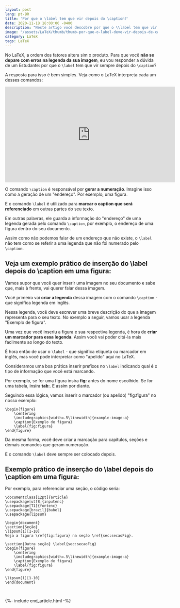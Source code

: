 ```yaml
---
layout: post
lang: pt-BR
title: 'Por que o \label tem que vir depois do \caption?'
date: 2020-11-18 18:00:00 -0400
description: "Neste artigo você descobre por que o \\label tem que vir depois do \\caption."
image: "/assets/LaTeX/thumb/thumb-por-que-o-label-deve-vir-depois-de-caption-LaTeX.jpg"
category: LaTeX
tags: LaTeX
---
```


No LaTeX, a ordem dos fatores altera sim o produto. Para que você **não se depare com erros na legenda da sua imagem**, eu vou responder a dúvida de um Estudante: por que o `\label` tem que vir sempre depois do `\caption`?

A resposta para isso é bem simples. Veja como o LaTeX interpreta cada um desses comandos:

<!-- Youtube Video -->
<div class="yt-video">
<iframe width="560" height="315" src="https://www.youtube.com/embed/ZPfOo5l0v2k?si=mF3TgksVBGhaat4J" title="YouTube video player" frameborder="0" allow="accelerometer; autoplay; clipboard-write; encrypted-media; gyroscope; picture-in-picture; web-share" allowfullscreen></iframe>
</div>

O comando `\caption` é responsável por **gerar a numeração**. Imagine isso como a geração de um \"endereço\". Por exemplo, uma figura.

E o comando `\label` é utilizado para **marcar o caption que será referenciado** em outras partes do seu texto.

Em outras palavras, ele guarda a informação do \"endereço\" de uma legenda gerada pelo comando `\caption`, por exemplo, o endereço de uma figura dentro do seu documento.

Assim como não podemos falar de um endereço que não existe, o `\label` não tem como se referir a uma legenda que não foi numerado pelo `\caption`.

## Veja um exemplo prático de inserção do \label depois do \caption em uma figura:

Vamos supor que você quer inserir uma imagem no seu documento e sabe que, mais à frente, vai querer falar dessa imagem.

Você primeiro vai **criar a legenda** dessa imagem com o comando `\caption` - que significa legenda em inglês.

Nessa legenda, você deve escrever uma breve descrição do que a imagem representa para o seu texto. No exemplo a seguir, vamos usar a legenda \"Exemplo de figura\".

Uma vez que você inseriu a figura e sua respectiva legenda, é hora de **criar um marcador para essa legenda**. Assim você vai poder citá-la mais facilmente ao longo do texto.

É hora então de usar o `\label` - que significa etiqueta ou marcador em inglês, mas você pode interpretar como \"apelido\" aqui no LaTeX.

Consideramos uma boa prática inserir prefixos no `\label` indicando qual é o tipo de informação que você está marcando.

Por exemplo, se for uma figura insira **fig:** antes do nome escolhido. Se for uma tabela, insira **tab:**. E assim por diante.

Seguindo essa lógica, vamos inserir o marcador (ou apelido) \"fig:figura\" no nosso exemplo:

```TeX
\begin{figure}
    \centering
    \includegraphics[width=.5\linewidth]{example-image-a}
    \caption{Exemplo de figura}
    \label{fig:figura}
\end{figure}
```

Da mesma forma, você deve criar a marcação para capítulos, seções e demais comandos que geram numeração.

E o comando `\label` deve sempre ser colocado depois.

## Exemplo prático de inserção do \label depois do \caption em uma figura:

Por exemplo, para referenciar uma seção, o código seria:

```TeX
\documentclass[12pt]{article}
\usepackage[utf8]{inputenc}
\usepackage[T1]{fontenc}
\usepackage[brazil]{babel}
\usepackage{lipsum}

\begin{document}
\section{Seção}
\lipsum[1][1-10]
Veja a figura \ref{fig:figura} na seção \ref{sec:secaoFig}.

\section{Outra seção} \label{sec:secaoFig}
\begin{figure}
    \centering
    \includegraphics[width=.5\linewidth]{example-image-a}
    \caption{Exemplo de figura}
    \label{fig:figura}
\end{figure}

\lipsum[1][1-10]
\end{document}
```

<br>

{%- include end_article.html -%}
